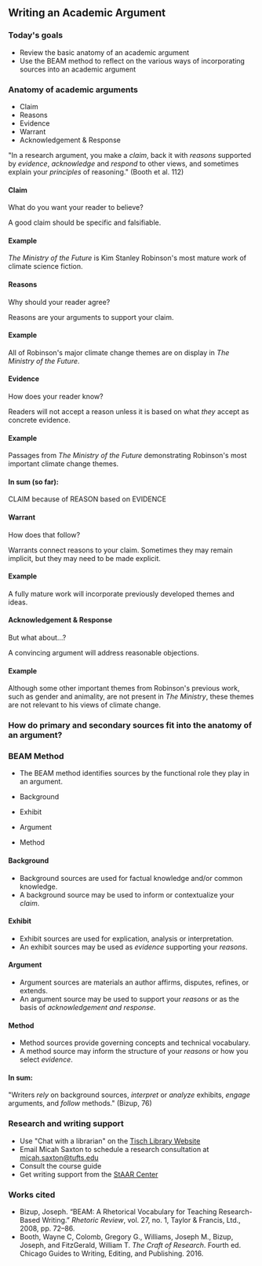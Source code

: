 ## Writing an Academic Argument


### Today's goals
* Review the basic anatomy of an academic argument
* Use the BEAM method to reflect on the various ways of incorporating sources into an academic argument


### Anatomy of academic arguments
* Claim
* Reasons
* Evidence
* Warrant
* Acknowledgement & Response

"In a research argument, you make a _claim_, back it with _reasons_ supported by _evidence_, _acknowledge_ and _respond_ to other views, and sometimes explain your _principles_ of reasoning." (Booth et al. 112)

#### Claim
What do you want your reader to believe?

A good claim should be specific and falsifiable.

#### Example
_The Ministry of the Future_ is Kim Stanley Robinson's most mature work of climate science fiction.

#### Reasons
Why should your reader agree?

Reasons are your arguments to support your claim.

#### Example
All of Robinson's major climate change themes are on display in _The Ministry of the Future_.

#### Evidence
How does your reader know?

Readers will not accept a reason unless it is based on what _they_ accept as concrete evidence.

#### Example
Passages from _The Ministry of the Future_ demonstrating Robinson's most important climate change themes.

#### In sum (so far):
CLAIM because of REASON based on EVIDENCE

#### Warrant
How does that follow?

Warrants connect reasons to your claim. Sometimes they may remain implicit, but they may need to be made explicit.

#### Example
A fully mature work will incorporate previously developed themes and ideas.

#### Acknowledgement & Response
But what about...?

A convincing argument will address reasonable objections.

#### Example
Although some other important themes from Robinson's previous work, such as gender and animality, are not present in _The Ministry_, these themes are not relevant to his views of climate change.


### How do primary and secondary sources fit into the anatomy of an argument?

### BEAM Method
* The BEAM method identifies sources by the functional role they play in an argument.

* Background
* Exhibit
* Argument
* Method

#### Background
* Background sources are used for factual knowledge and/or common knowledge.
* A background source may be used to inform or contextualize your _claim_.

#### Exhibit
* Exhibit sources are used for explication, analysis or interpretation.
* An exhibit sources may be used as _evidence_ supporting your _reasons_.

#### Argument
* Argument sources are materials an author affirms, disputes, refines, or extends.
* An argument source may be used to support your _reasons_ or as the basis of _acknowledgement and response_.

#### Method
* Method sources provide governing concepts and technical vocabulary.
* A method source may inform the structure of your _reasons_ or how you select _evidence_.

#### In sum:
"Writers _rely_ on background sources, _interpret_ or _analyze_ exhibits, _engage_ arguments, and _follow_ methods." (Bizup, 76) 


### Research and writing support
* Use "Chat with a librarian" on the [Tisch Library Website](https://tischlibrary.tufts.edu/)
* Email Micah Saxton to schedule a research consultation at micah.saxton@tufts.edu
* Consult the course guide
* Get writing support from the [StAAR Center](https://students.tufts.edu/staar-center/writing-support)


### Works cited
* Bizup, Joseph. “BEAM: A Rhetorical Vocabulary for Teaching Research-Based Writing.” _Rhetoric Review_, vol. 27, no. 1, Taylor & Francis, Ltd., 2008, pp. 72–86.
* Booth, Wayne C, Colomb, Gregory G., Williams, Joseph M., Bizup, Joseph, and FitzGerald, William T. _The Craft of Research_. Fourth ed. Chicago Guides to Writing, Editing, and Publishing. 2016.